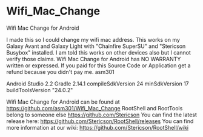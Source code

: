 # Wifi_Mac_Change
Wifi Mac Change for Android

I made this so I could change my wifi mac address.
This works on my Galaxy Avant and Galaxy Light with "Chainfire SuperSU" and "Stericson Busybox" installed.
I am told this works on other devices also but I cannot verify those claims.
Wifi Mac Change for Android has NO WARRANTY written or expressed.
If you paid for this Source Code or Application get a refund because you didn't pay me.
asm301

Android Studio 2.2
Gradle 2.14.1
compileSdkVersion 24
minSdkVersion 17
buildToolsVersion "24.0.2"


Wifi Mac Change for Android can be found at https://github.com/asm301/Wifi_Mac_Change
RootShell and RootTools belong to someone else https://github.com/Stericson
You can find the latest release here: https://github.com/Stericson/RootShell/releases
You can find more information at our wiki: https://github.com/Stericson/RootShell/wiki